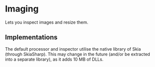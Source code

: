 # Imaging

Lets you inspect images and resize them. 

## Implementations

The default processor and inspector utilise the native library of Skia (through SkiaSharp). This may change in the future (and/or be extracted into a separate library), as it adds 10 MB of DLLs.
